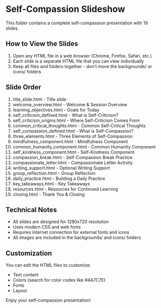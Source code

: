 # Self-Compassion Slideshow

This folder contains a complete self-compassion presentation with 19 slides.

## How to View the Slides

1. Open any HTML file in a web browser (Chrome, Firefox, Safari, etc.)
2. Each slide is a separate HTML file that you can view individually
3. Keep all files and folders together - don't move the backgrounds/ or icons/ folders

## Slide Order

1. title_slide.html - Title slide
2. welcome_overview.html - Welcome & Session Overview
3. learning_objectives.html - Goals for Today
4. self_criticism_defined.html - What is Self-Criticism?
5. self_criticism_origins.html - Where Self-Criticism Comes From
6. common_critical_thoughts.html - Common Self-Critical Thoughts
7. self_compassion_defined.html - What is Self-Compassion?
8. three_elements.html - Three Elements of Self-Compassion
9. mindfulness_component.html - Mindfulness Component
10. common_humanity_component.html - Common Humanity Component
11. self_kindness_component.html - Self-Kindness Component
12. compassion_break.html - Self-Compassion Break Practice
13. compassionate_letter.html - Compassionate Letter Activity
14. writing_support.html - Optional Writing Support
15. group_reflection.html - Group Reflection
16. daily_practice.html - Building a Daily Practice
17. key_takeaways.html - Key Takeaways
18. resources.html - Resources for Continued Learning
19. closing.html - Thank You & Closing

## Technical Notes

- All slides are designed for 1280x720 resolution
- Uses modern CSS and web fonts
- Requires internet connection for external fonts and icons
- All images are included in the backgrounds/ and icons/ folders

## Customization

You can edit the HTML files to customize:
- Text content
- Colors (search for color codes like #4A7C7E)
- Fonts
- Layout

Enjoy your self-compassion presentation!
